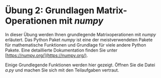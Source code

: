 # Übung 2: Grundlagen Matrix-Operationen mit *numpy*

In dieser Übung werden Ihnen grundlegende Matrixoperationen mit *numpy* erläutert. Das Python Paket *numpy* ist eine der
meistverwendeten Pakete für mathematische Funktionen und Grundlage für viele andere Python Pakete. Eine detaillierte
Dokumentation finden Sie unter [https://numpy.org/](https://numpy.org/).

Einige Grundlegende Funktionen werden hier gezeigt. Öffnen Sie die Datei *a.py* und machen Sie sich mit den Teilaufgaben vertraut.  
